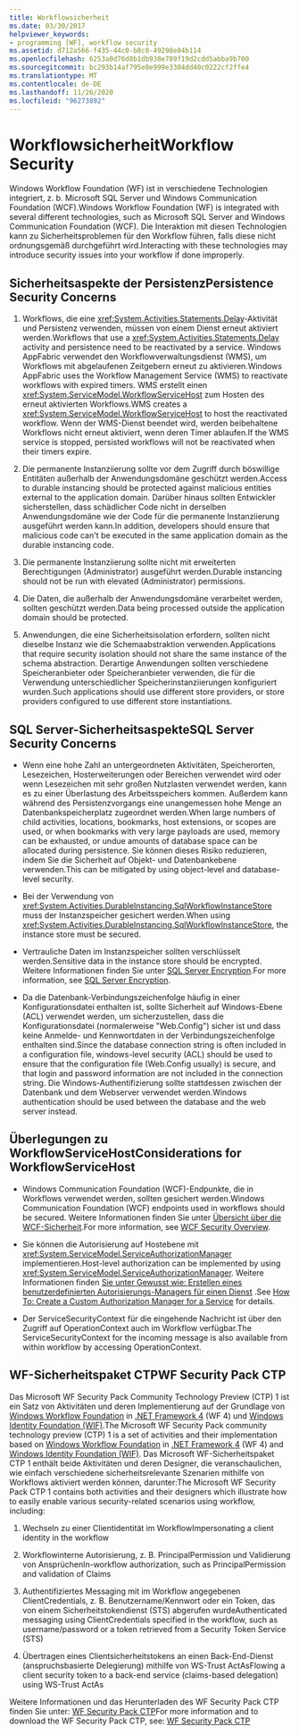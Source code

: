 ```yaml
---
title: Workflowsicherheit
ms.date: 03/30/2017
helpviewer_keywords:
- programming [WF], workflow security
ms.assetid: d712a566-f435-44c0-b8c0-49298e84b114
ms.openlocfilehash: 6253a0d76d8b1db938e789f19d2cdd5abba9b700
ms.sourcegitcommit: bc293b14af795e0e999e3304dd40c0222cf2ffe4
ms.translationtype: MT
ms.contentlocale: de-DE
ms.lasthandoff: 11/26/2020
ms.locfileid: "96273892"
---
```

# <a name="workflow-security"></a><span data-ttu-id="0aafe-102">Workflowsicherheit</span><span class="sxs-lookup"><span data-stu-id="0aafe-102">Workflow Security</span></span>

<span data-ttu-id="0aafe-103">Windows Workflow Foundation (WF) ist in verschiedene Technologien integriert, z. b. Microsoft SQL Server und Windows Communication Foundation (WCF).</span><span class="sxs-lookup"><span data-stu-id="0aafe-103">Windows Workflow Foundation (WF) is integrated with several different technologies, such as Microsoft SQL Server and Windows Communication Foundation (WCF).</span></span> <span data-ttu-id="0aafe-104">Die Interaktion mit diesen Technologien kann zu Sicherheitsproblemen für den Workflow führen, falls diese nicht ordnungsgemäß durchgeführt wird.</span><span class="sxs-lookup"><span data-stu-id="0aafe-104">Interacting with these technologies may introduce security issues into your workflow if done improperly.</span></span>

## <a name="persistence-security-concerns"></a><span data-ttu-id="0aafe-105">Sicherheitsaspekte der Persistenz</span><span class="sxs-lookup"><span data-stu-id="0aafe-105">Persistence Security Concerns</span></span>

1. <span data-ttu-id="0aafe-106">Workflows, die eine <xref:System.Activities.Statements.Delay>-Aktivität und Persistenz verwenden, müssen von einem Dienst erneut aktiviert werden.</span><span class="sxs-lookup"><span data-stu-id="0aafe-106">Workflows that use a <xref:System.Activities.Statements.Delay> activity and persistence need to be reactivated by a service.</span></span> <span data-ttu-id="0aafe-107">Windows AppFabric verwendet den Workflowverwaltungsdienst (WMS), um Workflows mit abgelaufenen Zeitgebern erneut zu aktivieren.</span><span class="sxs-lookup"><span data-stu-id="0aafe-107">Windows AppFabric uses the Workflow Management Service (WMS) to reactivate workflows with expired timers.</span></span> <span data-ttu-id="0aafe-108">WMS erstellt einen <xref:System.ServiceModel.WorkflowServiceHost> zum Hosten des erneut aktivierten Workflows.</span><span class="sxs-lookup"><span data-stu-id="0aafe-108">WMS creates a <xref:System.ServiceModel.WorkflowServiceHost> to host the reactivated workflow.</span></span> <span data-ttu-id="0aafe-109">Wenn der WMS-Dienst beendet wird, werden beibehaltene Workflows nicht erneut aktiviert, wenn deren Timer ablaufen.</span><span class="sxs-lookup"><span data-stu-id="0aafe-109">If the WMS service is stopped, persisted workflows will not be reactivated when their timers expire.</span></span>

2. <span data-ttu-id="0aafe-110">Die permanente Instanziierung sollte vor dem Zugriff durch böswillige Entitäten außerhalb der Anwendungsdomäne geschützt werden.</span><span class="sxs-lookup"><span data-stu-id="0aafe-110">Access to durable instancing should be protected against malicious entities external to the application domain.</span></span> <span data-ttu-id="0aafe-111">Darüber hinaus sollten Entwickler sicherstellen, dass schädlicher Code nicht in derselben Anwendungsdomäne wie der Code für die permanente Instanziierung ausgeführt werden kann.</span><span class="sxs-lookup"><span data-stu-id="0aafe-111">In addition, developers should ensure that malicious code can't be executed in the same application domain as the durable instancing code.</span></span>

3. <span data-ttu-id="0aafe-112">Die permanente Instanziierung sollte nicht mit erweiterten Berechtigungen (Administrator) ausgeführt werden.</span><span class="sxs-lookup"><span data-stu-id="0aafe-112">Durable instancing should not be run with elevated (Administrator) permissions.</span></span>

4. <span data-ttu-id="0aafe-113">Die Daten, die außerhalb der Anwendungsdomäne verarbeitet werden, sollten geschützt werden.</span><span class="sxs-lookup"><span data-stu-id="0aafe-113">Data being processed outside the application domain should be protected.</span></span>

5. <span data-ttu-id="0aafe-114">Anwendungen, die eine Sicherheitsisolation erfordern, sollten nicht dieselbe Instanz wie die Schemaabstraktion verwenden.</span><span class="sxs-lookup"><span data-stu-id="0aafe-114">Applications that require security isolation should not share the same instance of the schema abstraction.</span></span> <span data-ttu-id="0aafe-115">Derartige Anwendungen sollten verschiedene Speicheranbieter oder Speicheranbieter verwenden, die für die Verwendung unterschiedlicher Speicherinstanziierungen konfiguriert wurden.</span><span class="sxs-lookup"><span data-stu-id="0aafe-115">Such applications should use different store providers, or store providers configured to use different store instantiations.</span></span>

## <a name="sql-server-security-concerns"></a><span data-ttu-id="0aafe-116">SQL Server-Sicherheitsaspekte</span><span class="sxs-lookup"><span data-stu-id="0aafe-116">SQL Server Security Concerns</span></span>

- <span data-ttu-id="0aafe-117">Wenn eine hohe Zahl an untergeordneten Aktivitäten, Speicherorten, Lesezeichen, Hosterweiterungen oder Bereichen verwendet wird oder wenn Lesezeichen mit sehr großen Nutzlasten verwendet werden, kann es zu einer Überlastung des Arbeitsspeichers kommen. Außerdem kann während des Persistenzvorgangs eine unangemessen hohe Menge an Datenbankspeicherplatz zugeordnet werden.</span><span class="sxs-lookup"><span data-stu-id="0aafe-117">When large numbers of child activities, locations, bookmarks, host extensions, or scopes are used, or when bookmarks with very large payloads are used, memory can be exhausted, or undue amounts of database space can be allocated during persistence.</span></span> <span data-ttu-id="0aafe-118">Sie können dieses Risiko reduzieren, indem Sie die Sicherheit auf Objekt- und Datenbankebene verwenden.</span><span class="sxs-lookup"><span data-stu-id="0aafe-118">This can be mitigated by using object-level and database-level security.</span></span>

- <span data-ttu-id="0aafe-119">Bei der Verwendung von <xref:System.Activities.DurableInstancing.SqlWorkflowInstanceStore> muss der Instanzspeicher gesichert werden.</span><span class="sxs-lookup"><span data-stu-id="0aafe-119">When using <xref:System.Activities.DurableInstancing.SqlWorkflowInstanceStore>, the instance store must be secured.</span></span>

- <span data-ttu-id="0aafe-120">Vertrauliche Daten im Instanzspeicher sollten verschlüsselt werden.</span><span class="sxs-lookup"><span data-stu-id="0aafe-120">Sensitive data in the instance store should be encrypted.</span></span> <span data-ttu-id="0aafe-121">Weitere Informationen finden Sie unter [SQL Server Encryption](/sql/relational-databases/security/encryption/sql-server-encryption).</span><span class="sxs-lookup"><span data-stu-id="0aafe-121">For more information, see [SQL Server Encryption](/sql/relational-databases/security/encryption/sql-server-encryption).</span></span>

- <span data-ttu-id="0aafe-122">Da die Datenbank-Verbindungszeichenfolge häufig in einer Konfigurationsdatei enthalten ist, sollte Sicherheit auf Windows-Ebene (ACL) verwendet werden, um sicherzustellen, dass die Konfigurationsdatei (normalerweise "Web.Config") sicher ist und dass keine Anmelde- und Kennwortdaten in der Verbindungszeichenfolge enthalten sind.</span><span class="sxs-lookup"><span data-stu-id="0aafe-122">Since the database connection string is often included in a configuration file, windows-level security (ACL) should be used to ensure that the configuration file (Web.Config usually) is secure, and that login and password information are not included in the connection string.</span></span> <span data-ttu-id="0aafe-123">Die Windows-Authentifizierung sollte stattdessen zwischen der Datenbank und dem Webserver verwendet werden.</span><span class="sxs-lookup"><span data-stu-id="0aafe-123">Windows authentication should be used between the database and the web server instead.</span></span>

## <a name="considerations-for-workflowservicehost"></a><span data-ttu-id="0aafe-124">Überlegungen zu WorkflowServiceHost</span><span class="sxs-lookup"><span data-stu-id="0aafe-124">Considerations for WorkflowServiceHost</span></span>

- <span data-ttu-id="0aafe-125">Windows Communication Foundation (WCF)-Endpunkte, die in Workflows verwendet werden, sollten gesichert werden.</span><span class="sxs-lookup"><span data-stu-id="0aafe-125">Windows Communication Foundation (WCF) endpoints used in workflows should be secured.</span></span> <span data-ttu-id="0aafe-126">Weitere Informationen finden Sie unter [Übersicht über die WCF-Sicherheit](../wcf/feature-details/security-overview.md).</span><span class="sxs-lookup"><span data-stu-id="0aafe-126">For more information, see [WCF Security Overview](../wcf/feature-details/security-overview.md).</span></span>

- <span data-ttu-id="0aafe-127">Sie können die Autorisierung auf Hostebene mit <xref:System.ServiceModel.ServiceAuthorizationManager> implementieren.</span><span class="sxs-lookup"><span data-stu-id="0aafe-127">Host-level authorization can be implemented by using <xref:System.ServiceModel.ServiceAuthorizationManager>.</span></span> <span data-ttu-id="0aafe-128">Weitere Informationen finden [Sie unter Gewusst wie: Erstellen eines benutzerdefinierten Autorisierungs-Managers für einen Dienst](../wcf/extending/how-to-create-a-custom-authorization-manager-for-a-service.md) .</span><span class="sxs-lookup"><span data-stu-id="0aafe-128">See [How To: Create a Custom Authorization Manager for a Service](../wcf/extending/how-to-create-a-custom-authorization-manager-for-a-service.md) for details.</span></span>

- <span data-ttu-id="0aafe-129">Der ServiceSecurityContext für die eingehende Nachricht ist über den Zugriff auf OperationContext auch im Workflow verfügbar.</span><span class="sxs-lookup"><span data-stu-id="0aafe-129">The ServiceSecurityContext for the incoming message is also available from within workflow by accessing OperationContext.</span></span>

## <a name="wf-security-pack-ctp"></a><span data-ttu-id="0aafe-130">WF-Sicherheitspaket CTP</span><span class="sxs-lookup"><span data-stu-id="0aafe-130">WF Security Pack CTP</span></span>

 <span data-ttu-id="0aafe-131">Das Microsoft WF Security Pack Community Technology Preview (CTP) 1 ist ein Satz von Aktivitäten und deren Implementierung auf der Grundlage von [Windows Workflow Foundation](index.md) in [.NET Framework 4](/previous-versions/dotnet/netframework-4.0/w0x726c2(v=vs.100)) (WF 4) und [Windows Identity Foundation (WIF)](/previous-versions/dotnet/framework/security/index).</span><span class="sxs-lookup"><span data-stu-id="0aafe-131">The Microsoft WF Security Pack community technology preview (CTP) 1 is a set of activities and their implementation based on [Windows Workflow Foundation](index.md) in [.NET Framework 4](/previous-versions/dotnet/netframework-4.0/w0x726c2(v=vs.100)) (WF 4) and [Windows Identity Foundation (WIF)](/previous-versions/dotnet/framework/security/index).</span></span> <span data-ttu-id="0aafe-132">Das Microsoft WF-Sicherheitspaket CTP 1 enthält beide Aktivitäten und deren Designer, die veranschaulichen, wie einfach verschiedene sicherheitsrelevante Szenarien mithilfe von Workflows aktiviert werden können, darunter:</span><span class="sxs-lookup"><span data-stu-id="0aafe-132">The Microsoft WF Security Pack CTP 1 contains both activities and their designers which illustrate how to easily enable various security-related scenarios using workflow, including:</span></span>

1. <span data-ttu-id="0aafe-133">Wechseln zu einer Clientidentität im Workflow</span><span class="sxs-lookup"><span data-stu-id="0aafe-133">Impersonating a client identity in the workflow</span></span>

2. <span data-ttu-id="0aafe-134">Workflowinterne Autorisierung, z. B. PrincipalPermission und Validierung von Ansprüchen</span><span class="sxs-lookup"><span data-stu-id="0aafe-134">In-workflow authorization, such as PrincipalPermission and validation of Claims</span></span>

3. <span data-ttu-id="0aafe-135">Authentifiziertes Messaging mit im Workflow angegebenen ClientCredentials, z. B. Benutzername/Kennwort oder ein Token, das von einem Sicherheitstokendienst (STS) abgerufen wurde</span><span class="sxs-lookup"><span data-stu-id="0aafe-135">Authenticated messaging using ClientCredentials specified in the workflow, such as username/password or a token retrieved from a Security Token Service (STS)</span></span>

4. <span data-ttu-id="0aafe-136">Übertragen eines Clientsicherheitstokens an einen Back-End-Dienst (anspruchsbasierte Delegierung) mithilfe von WS-Trust ActAs</span><span class="sxs-lookup"><span data-stu-id="0aafe-136">Flowing a client security token to a back-end service (claims-based delegation) using WS-Trust ActAs</span></span>

<span data-ttu-id="0aafe-137">Weitere Informationen und das Herunterladen des WF Security Pack CTP finden Sie unter: [WF Security Pack CTP](https://archive.codeplex.com/?p=wf)</span><span class="sxs-lookup"><span data-stu-id="0aafe-137">For more information and to download the WF Security Pack CTP, see: [WF Security Pack CTP](https://archive.codeplex.com/?p=wf)</span></span>
